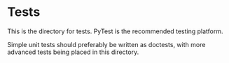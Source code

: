 # Tests

This is the directory for tests.
PyTest is the recommended testing platform.

Simple unit tests should preferably be written as doctests,
with more advanced tests being placed in this directory.
